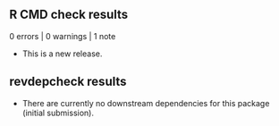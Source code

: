 ## R CMD check results

0 errors | 0 warnings | 1 note

* This is a new release.

## revdepcheck results

* There are currently no downstream dependencies for this package (initial submission).

